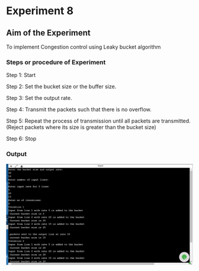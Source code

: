 # Experiment 8

## Aim of the Experiment
To implement Congestion control using Leaky bucket algorithm

### Steps or procedure of Experiment
Step 1: Start

Step 2: Set the bucket size or the buffer size.

Step 3: Set the output rate.

Step 4: Transmit the packets such that there is no overflow.

Step 5: Repeat the process of transmission until all packets are transmitted. (Reject packets where its size is greater than the bucket size)

Step 6: Stop

### Output
![output](LeakyBucketAlgorithm.png)
